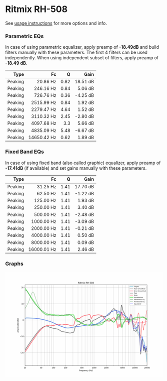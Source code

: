 # Ritmix RH-508
See [usage instructions](https://github.com/jaakkopasanen/AutoEq#usage) for more options and info.

### Parametric EQs
In case of using parametric equalizer, apply preamp of **-18.49dB** and build filters manually
with these parameters. The first 4 filters can be used independently.
When using independent subset of filters, apply preamp of **-18.49 dB**.

| Type    | Fc          |    Q | Gain     |
|--------:|------------:|-----:|---------:|
| Peaking | 20.86 Hz    | 0.82 | 18.51 dB |
| Peaking | 246.16 Hz   | 0.84 | 5.06 dB  |
| Peaking | 726.76 Hz   | 0.36 | -4.25 dB |
| Peaking | 2515.99 Hz  | 0.84 | 1.92 dB  |
| Peaking | 2279.47 Hz  | 4.64 | 1.52 dB  |
| Peaking | 3110.32 Hz  | 2.45 | -2.80 dB |
| Peaking | 4097.68 Hz  | 3.3  | 5.66 dB  |
| Peaking | 4835.09 Hz  | 5.48 | -6.67 dB |
| Peaking | 14650.42 Hz | 0.62 | 1.89 dB  |

### Fixed Band EQs
In case of using fixed band (also called graphic) equalizer, apply preamp of **-17.41dB**
(if available) and set gains manually with these parameters.

| Type    | Fc          |    Q | Gain     |
|--------:|------------:|-----:|---------:|
| Peaking | 31.25 Hz    | 1.41 | 17.70 dB |
| Peaking | 62.50 Hz    | 1.41 | -1.22 dB |
| Peaking | 125.00 Hz   | 1.41 | 1.93 dB  |
| Peaking | 250.00 Hz   | 1.41 | 3.40 dB  |
| Peaking | 500.00 Hz   | 1.41 | -2.48 dB |
| Peaking | 1000.00 Hz  | 1.41 | -3.09 dB |
| Peaking | 2000.00 Hz  | 1.41 | -0.21 dB |
| Peaking | 4000.00 Hz  | 1.41 | 0.50 dB  |
| Peaking | 8000.00 Hz  | 1.41 | 0.09 dB  |
| Peaking | 16000.01 Hz | 1.41 | 2.46 dB  |

### Graphs
![](./Ritmix%20RH-508.png)